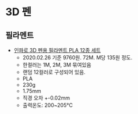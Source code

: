 # 3D 펜

## 필라멘트
* [인파로 3D 펜용 필라멘트 PLA 12종 세트](https://coupa.ng/brdbzf)
  * 2020.02.26 기준 9760원. 72M. M당 135원 정도.
  * 한컬러는 1M, 2M, 3M 묶여있음
  * 랜덤 12컬러로 구성되어 있음.
  * PLA
  * 230g
  * 1.75mm
  * 직경 오차 +-0.02mm
  * 출력온도: 200~205°C
